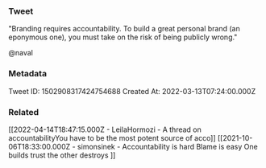 ### Tweet
"Branding requires accountability. To build a great personal brand (an eponymous one), you must take on the risk of being publicly wrong."

@naval

### Metadata
Tweet ID: 1502908317424754688
Created At: 2022-03-13T07:24:00.000Z

### Related
[[2022-04-14T18:47:15.000Z - LeilaHormozi - A thread on accountabilityYou have to be the most potent source of acco]]
[[2021-10-06T18:33:00.000Z - simonsinek - Accountability is hard Blame is easy One builds trust the other destroys ]]


